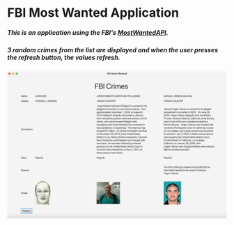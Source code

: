 # FBI Most Wanted Application
##### This is an application using the FBI's [MostWantedAPI](https://www.fbi.gov/wanted/api).
##### 3 random crimes from the list are displayed and when the user presses the refresh button, the values refresh.
![FBI Application](screenshots/mostWanted.png)